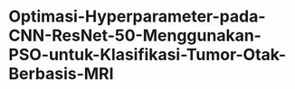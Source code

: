 # Optimasi-Hyperparameter-pada-CNN-ResNet-50-Menggunakan-PSO-untuk-Klasifikasi-Tumor-Otak-Berbasis-MRI